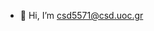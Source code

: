 - 👋 Hi, I’m csd5571@csd.uoc.gr 

<!---
csd5571/csd5571 is a ✨ special ✨ repository because its `README.md` (this file) appears on your GitHub profile.
You can click the Preview link to take a look at your changes.
--->
